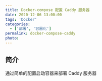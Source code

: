 ```yaml
---
title: Docker-compose 配置 Caddy 服务器
date: 2020-12-06 13:00:00
tags: 'Docker'
categories:
  - ['部署', '容器化']
permalink: docker-compose-caddy
photo:
---
```


## 简介

通过简单的配置启动容器来部署 Caddy 服务器

<!-- more -->
